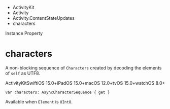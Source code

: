 

- ActivityKit
- Activity
- Activity.ContentStateUpdates
-  characters 

Instance Property

# characters

A non-blocking sequence of `Characters` created by decoding the elements of `self` as UTF8.

ActivityKitSwiftiOS 15.0+iPadOS 15.0+macOS 12.0+tvOS 15.0+watchOS 8.0+

``` source
var characters: AsyncCharacterSequence { get }
```

Available when `Element` is `UInt8`.

